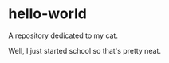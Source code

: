 # hello-world
A repository dedicated to my cat.


Well, I just started school so that's pretty neat.
